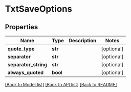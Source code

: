 # TxtSaveOptions

## Properties
Name | Type | Description | Notes
------------ | ------------- | ------------- | -------------
**quote_type** | **str** |  | [optional] 
**separator** | **str** |  | [optional] 
**separator_string** | **str** |  | [optional] 
**always_quoted** | **bool** |  | [optional] 

[[Back to Model list]](../README.md#documentation-for-models) [[Back to API list]](../README.md#documentation-for-api-endpoints) [[Back to README]](../README.md)


